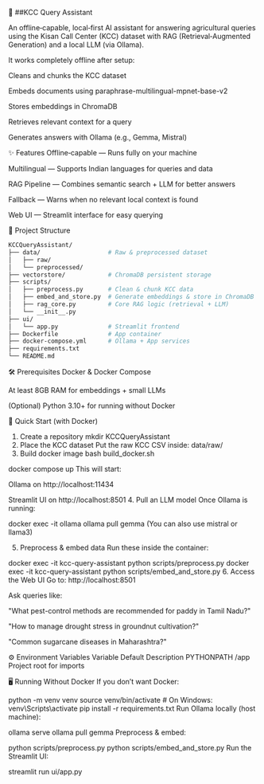 
🌾 ##KCC Query Assistant

An offline‑capable, local‑first AI assistant for answering agricultural queries using the Kisan Call Center (KCC) dataset with RAG (Retrieval‑Augmented Generation) and a local LLM (via Ollama).

It works completely offline after setup:

Cleans and chunks the KCC dataset

Embeds documents using paraphrase-multilingual-mpnet-base-v2

Stores embeddings in ChromaDB

Retrieves relevant context for a query

Generates answers with Ollama (e.g., Gemma, Mistral)

✨ Features
Offline‑capable — Runs fully on your machine

Multilingual — Supports Indian languages for queries and data

RAG Pipeline — Combines semantic search + LLM for better answers

Fallback — Warns when no relevant local context is found

Web UI — Streamlit interface for easy querying

📂 Project Structure
```bash
KCCQueryAssistant/
├── data/                   # Raw & preprocessed dataset
│   ├── raw/
│   └── preprocessed/
├── vectorstore/            # ChromaDB persistent storage
├── scripts/
│   ├── preprocess.py       # Clean & chunk KCC data
│   ├── embed_and_store.py  # Generate embeddings & store in ChromaDB
│   ├── rag_core.py         # Core RAG logic (retrieval + LLM)
│   └── __init__.py
├── ui/
│   └── app.py              # Streamlit frontend
├── Dockerfile              # App container
├── docker-compose.yml      # Ollama + App services
├── requirements.txt
└── README.md
```

🛠️ Prerequisites
Docker & Docker Compose

At least 8GB RAM for embeddings + small LLMs

(Optional) Python 3.10+ for running without Docker

🚀 Quick Start (with Docker)
1. Create a repository
mkdir KCCQueryAssistant
2. Place the KCC dataset
Put the raw KCC CSV inside:
data/raw/
3. Build docker image
bash build_docker.sh

docker compose up
This will start:

Ollama on http://localhost:11434

Streamlit UI on http://localhost:8501
4. Pull an LLM model
Once Ollama is running:

docker exec -it ollama ollama pull gemma
(You can also use mistral or llama3)

5. Preprocess & embed data
Run these inside the container:

docker exec -it kcc-query-assistant python scripts/preprocess.py
docker exec -it kcc-query-assistant python scripts/embed_and_store.py
6. Access the Web UI
Go to: http://localhost:8501

Ask queries like:

"What pest-control methods are recommended for paddy in Tamil Nadu?"

"How to manage drought stress in groundnut cultivation?"

"Common sugarcane diseases in Maharashtra?"

⚙️ Environment Variables
Variable	Default	Description
PYTHONPATH	/app	Project root for imports

🖥️ Running Without Docker
If you don’t want Docker:

python -m venv venv
source venv/bin/activate   # On Windows: venv\Scripts\activate
pip install -r requirements.txt
Run Ollama locally (host machine):

ollama serve
ollama pull gemma
Preprocess & embed:

python scripts/preprocess.py
python scripts/embed_and_store.py
Run the Streamlit UI:


streamlit run ui/app.py
